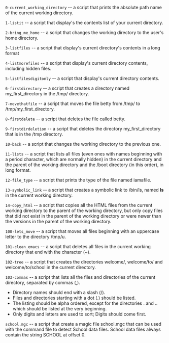 `0-current_working_directory`  --  a script that prints the absolute path name of the current working directory.

`1-listit` -- a script that display's the contents list of your current directory.

`2-bring_me_home` --  a script that changes the working directory to the user's home directory.

`3-listfiles` -- a script that display's current directory's contents in a long format

`4-listmorefiles` -- a script that display's current directory contents, including hidden files.

`5-listfilesdigitonly` -- a script that display's current directory contents.

`6-firstdirectory` -- a script that creates a directory named my_first_directory in the /tmp/ directory.

`7-movethatfile` -- a script that moves the file betty from /tmp/ to /tmp/my_first_directory.

`8-firstdelete`  --  a script that deletes the file called betty.

`9-firstdirdeletion`  -- a script that deletes the directory my_first_directory that is in the /tmp directory.

`10-back`  --   a script that changes the working directory to the previous one.

`11-lists`  -- a script that lists all files (even ones with names beginning with a period character, which are normally hidden) in the current directory and the parent of the working directory and the /boot directory (in this order), in long format.

`12-file_type`  -- a script that prints the type of the file named iamafile.

`13-symbolic_link`  --  a script that creates a symbolic link to /bin/ls, named __ls__ in the current working directory.

`14-copy_html`  -- a script that copies all the HTML files from the current working directory to the parent of the working directory, but only copy files that did not exist in the parent of the working directory or were newer than the versions in the parent of the working directory.

`100-lets_move`  -- a script that moves all files beginning with an uppercase letter to the directory /tmp/u.

`101-clean_emacs`  --  a script that deletes all files in the current working directory that end with the character (~).

`102-tree`  --   a script that creates the directories welcome/, welcome/to/ and welcome/to/school in the current directory.

`103-commas`  --   a script that lists all the files and directories of the current directory, separated by commas (,).
- Directory names should end with a slash (/).
- Files and directories starting with a dot (.) should be listed.
- The listing should be alpha ordered, except for the directories . and .. which should be listed at the very beginning.
- Only digits and letters are used to sort; Digits should come first.

`school.mgc` --  a script that create a magic file school.mgc that can be used with the command file to detect School data files. School data files always contain the string SCHOOL at offset 0.
